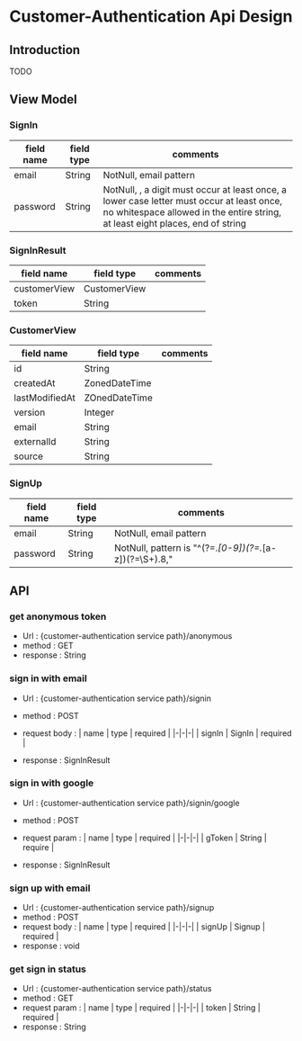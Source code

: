 # Customer-Authentication Api Design

## Introduction

TODO

## View Model

### SignIn

| field name | field type | comments |
|-|-|-|
| email | String | NotNull, email pattern |
| password | String | NotNull, , a digit must occur at least once, a lower case letter must occur at least once,  no whitespace allowed in the entire string, at least eight places, end of string  |

### SignInResult

| field name | field type | comments |
|-|-|-|
| customerView | CustomerView | |
| token | String | |

### CustomerView

| field name | field type | comments |
|-|-|-|
| id | String | |
| createdAt | ZonedDateTime | |
| lastModifiedAt | ZOnedDateTime | |
| version | Integer | |
| email | String | |
| externalId | String | |
| source | String | |

### SignUp

| field name | field type | comments |
|-|-|-|
| email | String | NotNull, email pattern |
| password | String | NotNull, pattern is "^(?=.*[0-9])(?=.*[a-z])(?=\S+$).{8,}$" |


## API

### get anonymous token

* Url : {customer-authentication service path}/anonymous
* method : GET
* response : String

### sign in with email

* Url : {customer-authentication service path}/signin
* method : POST
* request body :
  | name | type | required |
  |-|-|-|
  | signIn | SignIn | required |

* response : SignInResult

### sign in with google

* Url : {customer-authentication service path}/signin/google
* method : POST
* request param :
  | name | type | required |
  |-|-|-|
  | gToken | String | require |

* response : SignInResult

### sign up with email

* Url : {customer-authentication service path}/signup
* method : POST
* request body :
  | name | type | required |
  |-|-|-|
  | signUp | Signup | required |
* response : void

### get sign in status

* Url : {customer-authentication service path}/status
* method : GET
* request param :
  | name | type | required |
  |-|-|-|
  | token | String | required |
* response : String
